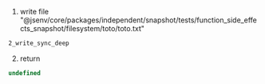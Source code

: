 1. write file "@jsenv/core/packages/independent/snapshot/tests/function_side_effects_snapshot/filesystem/toto/toto.txt"
```txt
2_write_sync_deep
```

2. return
```js
undefined
```